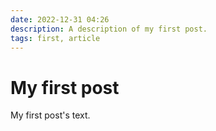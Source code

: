 ```yaml
---
date: 2022-12-31 04:26
description: A description of my first post.
tags: first, article
---
```

# My first post

My first post's text.